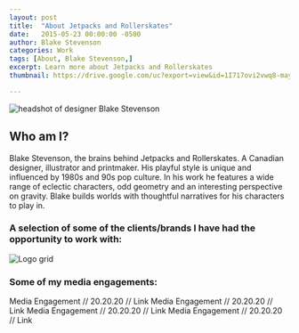 ```yaml
---
layout: post
title:  "About Jetpacks and Rollerskates"
date:   2015-05-23 00:00:00 -0500
author: Blake Stevenson
categories: Work
tags: [About, Blake Stevenson,]
excerpt: Learn more about Jetpacks and Rollerskates
thumbnail: https://drive.google.com/uc?export=view&id=1I717ovi2vwq8-mayb3dDWrg5PdZOSn76

---
```


![headshot of designer Blake Stevenson](https://drive.google.com/uc?export=view&id=1I717ovi2vwq8-mayb3dDWrg5PdZOSn76)

## Who am I?

Blake Stevenson, the brains behind Jetpacks and Rollerskates. A Canadian designer, illustrator and printmaker. His playful style is unique and influenced by 1980s and 90s pop culture. In his work he features a wide range of eclectic characters, odd geometry and an interesting perspective on gravity. Blake builds worlds with thoughtful narratives for his characters to play in.


### A selection of some of the clients/brands I have had the opportunity to work with:

![Logo grid](https://drive.google.com/uc?export=view&id=1MHjS_dXZAV55oUUA_L9egGcg41yHbL3a)

### Some of my media engagements:

Media Engagement // 20.20.20 // Link
Media Engagement // 20.20.20 // Link
Media Engagement // 20.20.20 // Link
Media Engagement // 20.20.20 // Link
